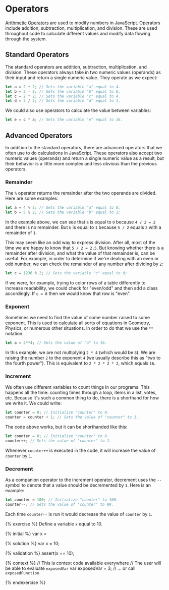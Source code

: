 # Operators
[Arithmetic Operators](https://developer.mozilla.org/en-US/docs/Web/JavaScript/Reference/Operators/Arithmetic_Operators) are used to modify numbers in JavaScript. Operators include addition, subtraction, multiplication, and division. These are used throughout code to calculate different values and modify data flowing through the system. 

## Standard Operators
The standard operators are addition, subtraction, multiplication, and division. These operators always take in two numeric values (operands) as their input and return a single numeric value. They operate as we expect:

```js
let a = 2 + 2; // Sets the variable "a" equal to 4.
let b = 2 - 2; // Sets the variable "b" equal to 0.
let c = 2 * 2; // Sets the variable "c" equal to 4.
let d = 2 / 2; // Sets the variable "d" equal to 1.
```
We could also use operators to calculate the value between variables:

```js
let e = c * a; // Sets the variable "e" equal to 16.
```

## Advanced Operators
In addition to the standard operators, there are advanced operators that we often use to do calculations in JavaScript. These operators also accept two numeric values (operands) and return a single numeric value as a result, but their behavior is a little more complex and less obvious than the previous operators.

### Remainder
The `%` operator returns the remainder after the two operands are divided. Here are some examples:

```js
let a = 4 % 2; // Sets the variable "a" equal to 0;
let b = 5 % 2; // Sets the variable "b" equal to 1;
```
In the example above, we can see that `a` is equal to `0` because `4 / 2 = 2` and there is no remainder. But `b` is equal to `1` because `5 / 2` equals `2` with a remainder of `1`. 

This may seem like an odd way to express division. After all, most of the time we are happy to know that `5 / 2 = 2.5`. But knowing whether there is a remainder after division, and what the value of that remainder is, can be useful. For example, in order to determine if we're dealing with an even or odd number, we can check the remainder of any number after dividing by `2`:

```js
let c = 1236 % 2; // Sets the variable "c" equal to 0;
```

If we were, for example, trying to color rows of a table differently to increase readability, we could check for "even/odd" and then add a class accordingly. If `c = 0` then we would know that row is "even".

### Exponent

Sometimes we need to find the value of some number raised to some exponent. This is used to calculate all sorts of equations in Geometry, Physics, or numerous other situations. In order to do that we use the `**` notation:

```js
let a = 2**4; // Sets the value of "a" to 16.
```
In this example, we are not multiplying `2 * 4` (which would be `8`). We are raising the number `2` to the exponent `4` (we usually describe this as "two to the fourth power"). This is equivalent to `2 * 2 * 2 * 2`, which equals `16`.

### Increment

We often use different variables to count things in our programs. This happens all the time: counting times through a loop, items in a list, votes, etc. Because it's such a common thing to do, there is a shorthand for how we write it. We could write:

```js
let counter = 0; // Initialize "counter" to 0.
counter = counter + 1; // Sets the value of "counter" to 1.
```

The code above works, but it can be shorthanded like this:

```js
let counter = 0; // Initialize "counter" to 0.
counter++; // Sets the value of "counter" to 1.
```

Whenever `counter++` is executed in the code, it will increase the value of `counter` by `1`.

### Decrement
As a companion operator to the increment operator, decrement uses the `--` symbol to denote that a value should be decremented by `1`. Here is an example:

```js
let counter = 100; // Initialize "counter" to 100.
counter--; // Sets the value of "counter" to 99.
```

Each time `counter--` is run it would decrease the value of `counter` by `1`. 


{% exercise %}
Define a variable `x` equal to 10.

{% initial %}
var x =

{% solution %}
var x = 10;

{% validation %}
assert(x == 10);

{% context %}
// This is context code available everywhere
// The user will be able to evaluate `exposedVar`
var exposedVar = 3;
// ... or call `exposedFunction`

{% endexercise %}